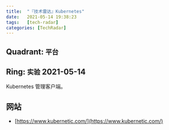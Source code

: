 ```yaml
---
title:  "『技术雷达』Kubernetes"
date:   2021-05-14 19:38:23
tags:   [tech-radar]
categories: [TechRadar]
---
```


## Quadrant: `平台`

## Ring: `实验` 2021-05-14

Kubernetes 管理客户端。

## 网站

- [https://www.kubernetic.com/](https://www.kubernetic.com/)
